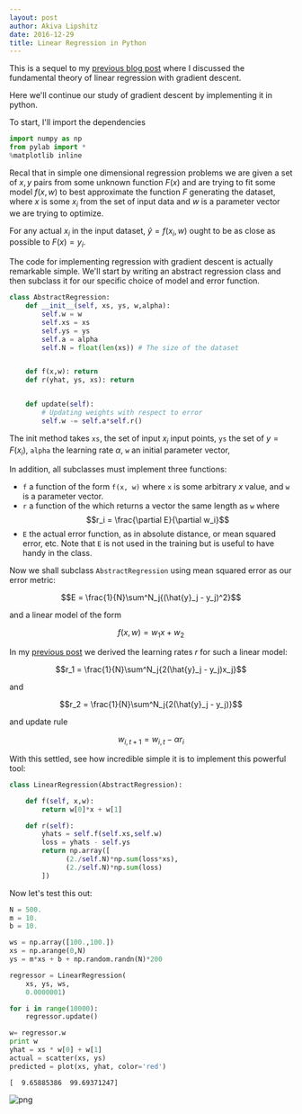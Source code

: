 ```yaml
---
layout: post
author: Akiva Lipshitz
date: 2016-12-29
title: Linear Regression in Python
---
```


This is a sequel to my [previous blog post](http://theideasmith.github.io/2016/12/19/An-Introduction-To-The-Theory-Of-Numerical-Optimization.html) where I discussed the fundamental theory of linear regression with gradient descent.

Here we'll continue our study of gradient descent by implementing it in python.

To start, I'll import the dependencies


```python
import numpy as np
from pylab import *
%matplotlib inline
```

Recal that in simple one dimensional regression problems we are given a set of $x,y$ pairs from some unknown function $F(x)$ and are trying to fit some model $f(x,w)$ to best approximate the function $F$ generating the dataset, where $x$ is some $x_i$ from the set of input data and $w$ is a parameter vector we are trying to optimize.

For any actual $x_i$ in the input dataset, $\hat{y} = f(x_i, w)$ ought to be as close as possible to $F(x)=y_i$.

The code for implementing regression with gradient descent is actually remarkable simple.
We'll start by writing an abstract regression class and then subclass it for our specific choice of model and error function.


```python
class AbstractRegression:
    def __init__(self, xs, ys, w,alpha):
        self.w = w
        self.xs = xs
        self.ys = ys
        self.a = alpha
        self.N = float(len(xs)) # The size of the dataset


    def f(x,w): return
    def r(yhat, ys, xs): return


    def update(self):        
        # Updating weights with respect to error
        self.w -= self.a*self.r()

```

The init method takes `xs`, the set of input $x_i$ input points, `ys` the set of $y=F(x_i)$, `alpha` the learning rate $\alpha$, `w` an initial parameter vector,

In addition, all subclasses must implement three functions:

- `f` a function of the form `f(x, w)` where `x` is some arbitrary $x$ value, and `w` is a parameter vector.
- `r` a function of the which returns a vector the same length as `w` where $$r_i = \frac{\partial E}{\partial w_i}$$
- `E` the actual error function, as in absolute distance, or mean squared error, etc. Note that `E` is not used in the training but is useful to have handy in the class.

Now we shall subclass `AbstractRegression` using mean squared error as our error metric:

$$E = \frac{1}{N}\sum^N_j{(\hat{y}_j - y_j)^2}$$

and a linear model of the form

$$f(x, w) = w_1x+w_2$$

In my [previous post](http://theideasmith.github.io/2016/12/19/An-Introduction-To-The-Theory-Of-Numerical-Optimization.html) we derived the learning rates $r$ for such a linear model:

$$r_1 = \frac{1}{N}\sum^N_j{2(\hat{y}_j - y_j)x_j}$$

and

$$r_2 = \frac{1}{N}\sum^N_j{2(\hat{y}_j - y_j)}$$

and update rule

$$w_{i, t+1} = w_{i,t} - \alpha r_i$$

With this settled, see how incredible simple it is to implement this powerful tool:



```python
class LinearRegression(AbstractRegression):

    def f(self, x,w):
        return w[0]*x + w[1]

    def r(self):
        yhats = self.f(self.xs,self.w)
        loss = yhats - self.ys
        return np.array([
              (2./self.N)*np.sum(loss*xs),
              (2./self.N)*np.sum(loss)  
        ])
```

Now let's test this out:


```python
N = 500.
m = 10.
b = 10.

ws = np.array([100.,100.])
xs = np.arange(0,N)
ys = m*xs + b + np.random.randn(N)*200

regressor = LinearRegression(
    xs, ys, ws,
    0.0000001)

for i in range(10000):
    regressor.update()

w= regressor.w
print w
yhat = xs * w[0] + w[1]
actual = scatter(xs, ys)
predicted = plot(xs, yhat, color='red')
```
    [  9.65885386  99.69371247]

![png]({{site.url}}/images/Grid%20Dimensionality%20Minimization%20Problem_files/Grid%20Dimensionality%20Minimization%20Problem_1_0.png)



```python

```
